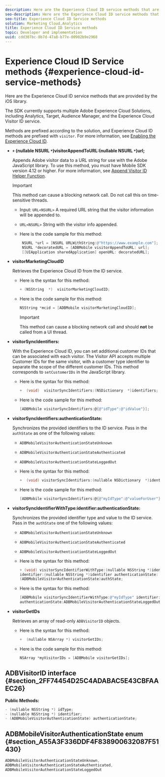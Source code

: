 ```yaml
---
description: Here are the Experience Cloud ID service methods that are provided by the iOS library.
seo-description: Here are the Experience Cloud ID service methods that are provided by the iOS library.
seo-title: Experience Cloud ID Service methods
solution: Marketing Cloud,Analytics
title: Experience Cloud ID Service methods
topic: Developer and implementation
uuid: cdd307bc-8b7d-47a8-b77e-00902b9e2968
---
```


# Experience Cloud ID Service methods {#experience-cloud-id-service-methods}

Here are the Experience Cloud ID service methods that are provided by the iOS library.

The SDK currently supports multiple Adobe Experience Cloud Solutions, including Analytics, Target, Audience Manager, and the Experience Cloud Visitor ID service.

Methods are prefixed according to the solution, and Experience Cloud ID methods are prefixed with `visitor`. For more information, see [Enabling the Experience Cloud ID](/help/ios/marketing-cloud/mcvid.md). 

* **`+` (nullable NSURL `*`)visitorAppendToURL:(nullable NSURL `*`)url;**

  Appends Adobe visitor data to a URL string for use with the Adobe JavaScript library. To use this method, you must have Mobile SDK version 4.12 or higher. For more information, see [Append Visitor ID Helper Function](https://marketing.adobe.com/resources/help/en_US/mcvid/mcvid-appendvisitorid.html). 
  
  >[!IMPORTANT]
  >
  >This method can cause a blocking network call. Do not call this on time-sensitive threads. 

  * Input: `URL<NSURL>`
    A required URL string that the visitor information will be appended to. 
  * `URL<NSURL>` 
    String with the visitor info appended. 

  * Here is the code sample for this method:

    ```objective-c
     NSURL *url = [NSURL URLWithString:@"https://www.example.com"];  
     NSURL *decoratedURL = [ADBMobile visitorAppendToURL: url];  
     [[UIApplication sharedApplication] openURL: decoratedURL];  
     ```

* **visitorMarketingCloudID**

  Retrieves the Experience Cloud ID from the ID service.

  * Here is the syntax for this method:

    ```objective-c
    + (NSString  *)  visitorMarketingCloudID;
    ```

  * Here is the code sample for this method:

    ```objective-c
    NSString *mcid = [ADBMobile visitorMarketingCloudID]; 
    ```

    >[!IMPORTANT]
    >
    >This method can cause a blocking network call and should **not** be called from a UI thread.

* **visitorSyncIdentifiers:**

  With the Experience Cloud ID, you can set additional customer IDs that can be associated with each visitor. The Visitor API accepts multiple Customer IDs for the same visitor, with a customer type identifier to separate the scope of the different customer IDs. This method corresponds to `setCustomerIDs` in the JavaScript library. 

  * Here is the syntax for this method:

    ```objective-c
    +  (void)  visitorSyncIdentifiers:(NSDictionary  *)identifiers;
    ```

  * Here is the code sample for this method:

    ```objective-c
    [ADBMobile visitorSyncIdentifiers:@{@"idType":@"idValue"}];
    ```

* **visitorSyncIdentifiers:authenticationState:**

  Synchronizes the provided identifiers to the ID service. Pass in the `authState` as one of the following values: 

  * `ADBMobileVisitorAuthenticationStateUnknown` 
  * `ADBMobileVisitorAuthenticationStateAuthenticated` 
  * `ADBMobileVisitorAuthenticationStateLoggedOut`

  * Here is the syntax for this method:

    ```objective-c
    +  (void) visitorSyncIdentifiers:(nullable NSDictionary  *)identifiers  authenticationState:(ADBMobileVisitorAuthenticationState)authState; 
    ```

  * Here is the code sample for this method:

    ```objective-c
    [ADBMobile visitorSyncIdentifiers:@{@"myIdType":@"valueForUser"}  authenticationState:ADBMobileVisitorAuthenticationStateAuthenticated]; 
    ```

* **visitorSyncIdentifierWithType:identifier:authenticationState:**

  Synchronizes the provided identifier type and value to the ID service. Pass in the `authState` one of the following values:

  * `ADBMobileVisitorAuthenticationStateUnknown` 
  * `ADBMobileVisitorAuthenticationStateAuthenticated`  
  * `ADBMobileVisitorAuthenticationStateLoggedOut` 

  * Here is the syntax for this method:

    ```objective-c
    + (void) visitorSyncIdentifierWithType:(nullable NSString *)identifierType  
    identifier:(nullable NSString *)identifier authenticationState:
    (ADBMobileVisitorAuthenticationState)authState; 
    ```

  * Here is the syntax for this method:

    ```objective-c
    [ADBMobile visitorSyncIdentifierWithType:@"myIdType" identifier:@"valueForUser"  
    authenticationState:ADBMobileVisitorAuthenticationStateLoggedOut]; 
    ```

* **visitorGetIDs**

   Retrieves an array of read-only `ADBVisitorID` objects. 

  * Here is the syntax for this method:

     ```objective-c
    +  (nullable NSArray *) visitorGetIDs;
    ```

  * Here is the code sample for this method:

    ```objective-c
    NSArray *myVisitorIDs = [ADBMobile visitorGetIDs];
    ```

## ADBVisitorID interface {#section_2FF74454D25C4ADABAC5E43CBFAAEC26}

**Public Methods:**

```objective-c
- (nullable NSString *) idType; 
- (nullable NSString *) identifier; 
- (ADBMobileVisitorAuthenticationState) authenticationState; 

```

## ADBMobileVisitorAuthenticationState enum {#section_A55A3F336DDF4F838900632087F51430}

```objective-c
ADBMobileVisitorAuthenticationStateUnknown, 
ADBMobileVisitorAuthenticationStateAuthenticated, 
ADBMobileVisitorAuthenticationStateLoggedOut
```

